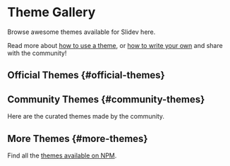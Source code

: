 # Theme Gallery

Browse awesome themes available for Slidev here.

Read more about [how to use a theme](../guide/theme-addon#use-theme), or [how to write your own](../guide/write-theme) and share with the community!

## Official Themes {#official-themes}

<ClientOnly>
  <ThemeGallery collection="official"/>
</ClientOnly>

## Community Themes {#community-themes}

Here are the curated themes made by the community.

<!-- Edit in ./docs/.vitepress/themes.ts -->
<ClientOnly>
  <ThemeGallery collection="community"/>
</ClientOnly>

## More Themes {#more-themes}

Find all the [themes available on NPM](https://www.npmjs.com/search?q=keywords%3Aslidev-theme).
